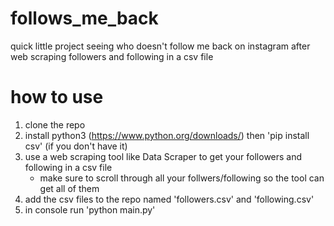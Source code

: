 # follows_me_back
quick little project seeing who doesn't follow me back on instagram after web scraping followers and following in a csv file


# how to use
1. clone the repo
2. install python3 (https://www.python.org/downloads/) then 'pip install csv' (if you don't have it)
3. use a web scraping tool like Data Scraper to get your followers and following in a csv file
      - make sure to scroll through all your follwers/following so the tool can get all of them
4. add the csv files to the repo named 'followers.csv' and 'following.csv'
5. in console run 'python main.py'
